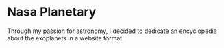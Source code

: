 # Nasa Planetary

Through my passion for astronomy, I decided to dedicate an encyclopedia about the exoplanets in a website format
